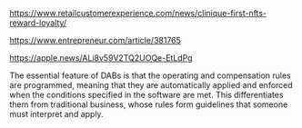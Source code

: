 https://www.retailcustomerexperience.com/news/clinique-first-nfts-reward-loyalty/

https://www.entrepreneur.com/article/381765

https://apple.news/ALi8v59V2TQ2UOQe-EtLdPg



The essential feature of DABs is that the operating and compensation rules are programmed, meaning that they are automatically applied and enforced when the conditions specified in the software are met. This differentiates them from traditional business, whose rules form guidelines that someone must interpret and apply.